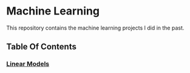 # Machine Learning

This repository contains the machine learning projects I did in the past.

## Table Of Contents

### [Linear Models](https://github.com/msfchen/machine_learning/tree/master/linearmodel)